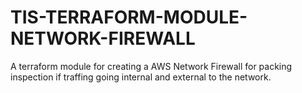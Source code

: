 # TIS-TERRAFORM-MODULE-NETWORK-FIREWALL
A terraform module for creating a AWS Network Firewall for packing inspection if traffing going internal and external to the network.


